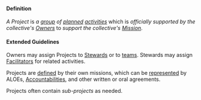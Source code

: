 #### Definition

*A Project* is *a [group](https://github.com/gcassel/Modular-Organizing-Terminology/blob/JOBbranch/terms/group.md) of [planned](https://github.com/gcassel/Modular-Organizing-Terminology/blob/master/terms/plan.md) [activities](https://github.com/gcassel/Modular-Organizing-Terminology/blob/master/terms/activity.md)* which is *officially supported by the collective's [Owners](https://github.com/gcassel/Modular-Organization-Terminology/blob/JOBranch/terms/owner.md)* to *support the collective's [Mission](https://github.com/gcassel/Modular-Organization-Terminology/blob/JOBranch/terms/mission.md)*.

#### Extended Guidelines

Owners may assign Projects to [Stewards](https://github.com/gcassel/Modular-Organization-Terminology/blob/JOBranch/terms/steward.md) or to [teams](https://github.com/gcassel/Modular-Organization-Terminology/blob/JOBranch/terms/team.md).  Stewards may assign [Facilitators](https://github.com/gcassel/Modular-Organization-Terminology/blob/JOBranch/terms/facilitator.md) for related activities.

Projects are [defined](https://github.com/gcassel/Modular-Organizing-Terminology/blob/master/terms/define.md) by their own missions, which can be [represented](https://github.com/gcassel/Modular-Organizing-Terminology/blob/JOBbranch/terms/represent.md) by ALOEs, [Accountabilities](https://github.com/gcassel/Modular-Organization-Terminology/blob/JOBranch/terms/accountability.md), and other written or oral agreements. 

Projects often contain *sub-projects* as needed.
